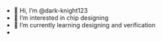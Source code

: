 - 👋 Hi, I’m @dark-knight123
- 👀 I’m interested in chip designing
- 🌱 I’m currently learning designing and verification
- 
<!---
- 💞️ I’m looking to collaborate on ...
- 📫 How to reach me ...
--->

<!---
dark-knight123/dark-knight123 is a ✨ special ✨ repository because its `README.md` (this file) appears on your GitHub profile.
You can click the Preview link to take a look at your changes.
--->
